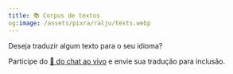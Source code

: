 ```yaml
---
title: 📚 Corpus de textos
og:image: /assets/pixra/ralju/texts.webp
---
```


Deseja traduzir algum texto para o seu idioma?

Participe do <a href="/pt/articles/live_chat">💬 do chat ao vivo</a> e envie sua tradução para inclusão.

<!-- export const TEXT_preface = `Pressione os botões para ocultar a coluna no idioma escolhido.<br />Deseja traduzir algum texto para o seu idioma?<br/>Inscreva-se em <a href="${discordChatUrl}"> 💬 o chat ao vivo</a> e envie sua tradução para inclusão.<br/><a href="/texts/"><button class="rounded drop-shadow bg-deep-orange-300 hover:bg-deep -orange-400 focus:bg-deep-orange-400 text-white lead-normal select-none py-2 px-4">🔙 Todos os textos</button></a>`; -->